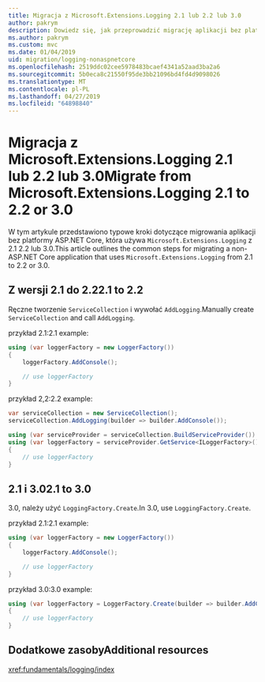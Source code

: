 ```yaml
---
title: Migracja z Microsoft.Extensions.Logging 2.1 lub 2.2 lub 3.0
author: pakrym
description: Dowiedz się, jak przeprowadzić migrację aplikacji bez platformy ASP.NET Core, która używa Microsoft.Extensions.Logging z 2.1 2.2 lub 3.0.
ms.author: pakrym
ms.custom: mvc
ms.date: 01/04/2019
uid: migration/logging-nonaspnetcore
ms.openlocfilehash: 2519ddc02cee5978483bcaef4341a52aad3ba2a6
ms.sourcegitcommit: 5b0eca8c21550f95de3bb21096bd4fd4d9098026
ms.translationtype: MT
ms.contentlocale: pl-PL
ms.lasthandoff: 04/27/2019
ms.locfileid: "64898840"
---
```

# <a name="migrate-from-microsoftextensionslogging-21-to-22-or-30"></a><span data-ttu-id="452fa-103">Migracja z Microsoft.Extensions.Logging 2.1 lub 2.2 lub 3.0</span><span class="sxs-lookup"><span data-stu-id="452fa-103">Migrate from Microsoft.Extensions.Logging 2.1 to 2.2 or 3.0</span></span>

<span data-ttu-id="452fa-104">W tym artykule przedstawiono typowe kroki dotyczące migrowania aplikacji bez platformy ASP.NET Core, która używa `Microsoft.Extensions.Logging` z 2.1 2.2 lub 3.0.</span><span class="sxs-lookup"><span data-stu-id="452fa-104">This article outlines the common steps for migrating a non-ASP.NET Core application that uses `Microsoft.Extensions.Logging` from 2.1 to 2.2 or 3.0.</span></span>

## <a name="21-to-22"></a><span data-ttu-id="452fa-105">Z wersji 2.1 do 2.2</span><span class="sxs-lookup"><span data-stu-id="452fa-105">2.1 to 2.2</span></span>

<span data-ttu-id="452fa-106">Ręczne tworzenie `ServiceCollection` i wywołać `AddLogging`.</span><span class="sxs-lookup"><span data-stu-id="452fa-106">Manually create `ServiceCollection` and call `AddLogging`.</span></span>

<span data-ttu-id="452fa-107">przykład 2.1:</span><span class="sxs-lookup"><span data-stu-id="452fa-107">2.1 example:</span></span>

```csharp
using (var loggerFactory = new LoggerFactory())
{
    loggerFactory.AddConsole();

    // use loggerFactory
}
```

<span data-ttu-id="452fa-108">przykład 2,2:</span><span class="sxs-lookup"><span data-stu-id="452fa-108">2.2 example:</span></span>

```csharp
var serviceCollection = new ServiceCollection();
serviceCollection.AddLogging(builder => builder.AddConsole());

using (var serviceProvider = serviceCollection.BuildServiceProvider())
using (var loggerFactory = serviceProvider.GetService<ILoggerFactory>())
{
    // use loggerFactory
}
```

## <a name="21-to-30"></a><span data-ttu-id="452fa-109">2.1 i 3.0</span><span class="sxs-lookup"><span data-stu-id="452fa-109">2.1 to 3.0</span></span>

<span data-ttu-id="452fa-110">3.0, należy użyć `LoggingFactory.Create`.</span><span class="sxs-lookup"><span data-stu-id="452fa-110">In 3.0, use `LoggingFactory.Create`.</span></span>

<span data-ttu-id="452fa-111">przykład 2.1:</span><span class="sxs-lookup"><span data-stu-id="452fa-111">2.1 example:</span></span>

```csharp
using (var loggerFactory = new LoggerFactory())
{
    loggerFactory.AddConsole();

    // use loggerFactory
}
```

<span data-ttu-id="452fa-112">przykład 3.0:</span><span class="sxs-lookup"><span data-stu-id="452fa-112">3.0 example:</span></span>

```csharp
using (var loggerFactory = LoggerFactory.Create(builder => builder.AddConsole()))
{
    // use loggerFactory
}
```

## <a name="additional-resources"></a><span data-ttu-id="452fa-113">Dodatkowe zasoby</span><span class="sxs-lookup"><span data-stu-id="452fa-113">Additional resources</span></span>

<xref:fundamentals/logging/index>